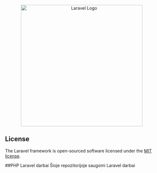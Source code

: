 <p align="center"><a href="https://laravel.com" target="_blank"><img src="https://raw.githubusercontent.com/laravel/art/master/logo-lockup/5%20SVG/2%20CMYK/1%20Full%20Color/laravel-logolockup-cmyk-red.svg" width="400" alt="Laravel Logo"></a></p>

## License
The Laravel framework is open-sourced software licensed under the [MIT license](https://opensource.org/licenses/MIT).


##PHP Laravel darbai
Šioje repozitorijoje saugomi Laravel darbai




